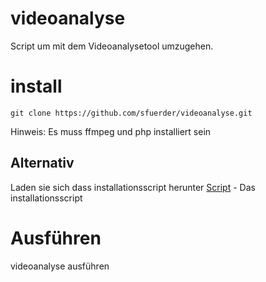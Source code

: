 # videoanalyse
Script um mit dem Videoanalysetool umzugehen.

# install
```
git clone https://github.com/sfuerder/videoanalyse.git
```
Hinweis: Es muss ffmpeg und php installiert sein

## Alternativ
Laden sie sich dass installationsscript herunter
[Script](https://videoanalyse.sebastian-fuerderer.de/install.zip) - Das installationsscript

# Ausführen
videoanalyse ausführen
